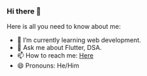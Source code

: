 ### Hi there 👋

<!--
**Illusion47586/Illusion47586** is a ✨ _special_ ✨ repository because its `README.md` (this file) appears on your GitHub profile.-->

Here is all you need to know about me:

- 🌱 I’m currently learning web development.
- 💬 Ask me about Flutter, DSA.
- 📫 How to reach me: [Here](illusion47586.github.io/social)
- 😄 Pronouns: He/Him
